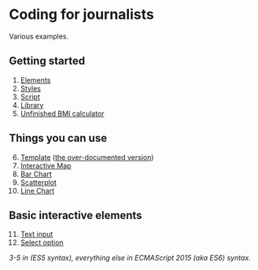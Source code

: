 # Coding for journalists

Various examples.

## Getting started

1. [Elements](01-elements/index.html)
2. [Styles](02-styles/index.html)
3. [Script](03-script/index.html)
4. [Library](04-library/index.html)
5. [Unfinished BMI calculator](05-unfinished-bmi-calculator/index.html)

## Things you can use

6. [Template](06-template/index.html) ([the over-documented version](06-template-documented/index.html))
7. [Interactive Map](07-interactive-map/index.html)
8. [Bar Chart](08-bar-chart/index.html)
9. [Scatterplot](09-scatterplot/index.html)
10. [Line Chart](10-line-chart/index.html)

## Basic interactive elements

11. [Text input](11-text-input/index.html)
12. [Select option](12-select-option/index.html)

*3-5 in (ES5 syntax), everything else in ECMAScript 2015 (aka ES6) syntax.*